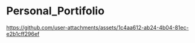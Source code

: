 # Personal_Portifolio

https://github.com/user-attachments/assets/1c4aa612-ab24-4b04-81ec-e2b1cff296ef

